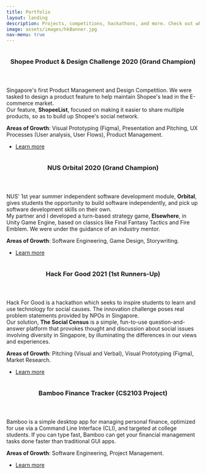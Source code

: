 ```yaml
---
title: Portfolio
layout: landing
description: Projects, competitions, hackathons, and more. Check out what I've done here!
image: assets/images/hkBanner.jpg
nav-menu: true
---
```


<!-- Main -->
<div id="main">

<!-- One
<section id="one">
	<div class="inner">
		<header class="major">
			<h2>Hi, my name is Maxx.</h2>
		</header>
		<p>Hi, my name is Maxx. View my portfolio and list of stuff I've done below!
</p>
	</div>
</section> -->

<!-- Two -->
<section id="two" class="spotlights">
	<section>
		<a href="shopeeDesignChallenge.html" class="image">
			<img src="{% link assets/images/shopee.png %}" alt="" data-position="center center" />
		</a>
		<div class="content">
			<div class="inner">
				<header class="major">
					<h3>Shopee Product & Design Challenge 2020 (Grand Champion)</h3>
				</header>
				<p>Singapore's first Product Management and Design Competition. We were tasked to design a product feature to help maintain Shopee's lead in the E-commerce market.<br />
				Our feature, <b>ShopeeList</b>, focused on making it easier to share multiple products, so as to build up Shopee's social network.</p>
				<p><b>Areas of Growth</b>: Visual Prototyping (Figma), Presentation and Pitching, UX Processes (User analysis, User Flows), Product Management.</p>
				<ul class="actions">
					<li><a href="shopeeDesignChallenge.html" class="button">Learn more</a></li>
				</ul>
			</div>
		</div>
	</section>
	<section>
		<a href="orbital.html" class="image">
			<img src="{% link assets/images/elsewhere.png %}" alt="" data-position="top center" />
		</a>
		<div class="content">
			<div class="inner">
				<header class="major">
					<h3>NUS Orbital 2020 (Grand Champion)</h3>
				</header>
				<p>NUS' 1st year summer independent software development module, <b>Orbital</b>, gives students the opportunity to build software independently, and pick up software development skills on their own. <br />
				My partner and I developed a turn-based strategy game, <b>Elsewhere</b>, in Unity Game Engine, based on classics like Final Fantasy Tactics and Fire Emblem. We were under the guidance of an industry mentor.</p>
				<p><b>Areas of Growth</b>: Software Engineering, Game Design, Storywriting.</p>
				<ul class="actions">
					<li><a href="orbital.html" class="button">Learn more</a></li>
				</ul>
			</div>
		</div>
	</section>
	<section>
		<a href="hackForGood.html" class="image">
			<img src="{% link assets/images/socialCensus.png %}" alt="" data-position="25% 25%" />
		</a>
		<div class="content">
			<div class="inner">
				<header class="major">
					<h3>Hack For Good 2021 (1st Runners-Up)</h3>
				</header>
				<p>Hack For Good is a hackathon which seeks to inspire students to learn and use technology for social causes. The innovation challenge poses real problem statements provided by NPOs in Singapore. <br />
				Our solution, <b>The Social Census</b> is a simple, fun-to-use question-and-answer platform that provokes thought and discussion about social issues involving diversity in Singapore, by illuminating the differences in our views and experiences. </p>
				<p><b>Areas of Growth</b>: Pitching (Visual and Verbal), Visual Prototyping (Figma), Market Research.</p>
				<ul class="actions">
					<li><a href="hackForGood.html" class="button">Learn more</a></li>
				</ul>
			</div>
		</div>
	</section>
	<section>
		<a href="bamboo.html" class="image">
			<img src="{% link assets/images/bamboo.png %}" alt="" data-position="25% 25%" />
		</a>
		<div class="content">
			<div class="inner">
				<header class="major">
					<h3>Bamboo Finance Tracker (CS2103 Project)</h3>
				</header>
				<p>Bamboo is a simple desktop app for managing personal finance, optimized for use via a Command Line Interface (CLI), and targeted at college students. If you can type fast, Bamboo can get your financial management tasks done faster than traditional GUI apps.</p>
				<p><b>Areas of Growth</b>: Software Engineering, Project Management.</p>
				<ul class="actions">
					<li><a href="bamboo.html" class="button">Learn more</a></li>
				</ul>
			</div>
		</div>
	</section>
</section>

<!-- Three
<section id="three">
	<div class="inner">
		<header class="major">
			<h2>Massa libero</h2>
		</header>
		<p>Nullam et orci eu lorem consequat tincidunt vivamus et sagittis libero. Mauris aliquet magna magna sed nunc rhoncus pharetra. Pellentesque condimentum sem. In efficitur ligula tate urna. Maecenas laoreet massa vel lacinia pellentesque lorem ipsum dolor. Nullam et orci eu lorem consequat tincidunt. Vivamus et sagittis libero. Mauris aliquet magna magna sed nunc rhoncus amet pharetra et feugiat tempus.</p>
		<ul class="actions">
			<li><a href="generic.html" class="button next">Get Started</a></li>
		</ul>
	</div>
</section> -->

</div>
